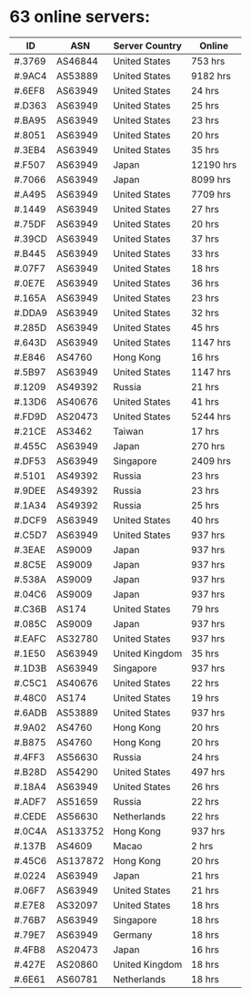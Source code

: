 # 63 online servers:

| ID | ASN | Server Country | Online |
| ------ | ------ | ------ | ------ |
| #.3769 | AS46844 | United States | 753 hrs |
| #.9AC4 | AS53889 | United States | 9182 hrs |
| #.6EF8 | AS63949 | United States | 24 hrs |
| #.D363 | AS63949 | United States | 25 hrs |
| #.BA95 | AS63949 | United States | 23 hrs |
| #.8051 | AS63949 | United States | 20 hrs |
| #.3EB4 | AS63949 | United States | 35 hrs |
| #.F507 | AS63949 | Japan | 12190 hrs |
| #.7066 | AS63949 | Japan | 8099 hrs |
| #.A495 | AS63949 | United States | 7709 hrs |
| #.1449 | AS63949 | United States | 27 hrs |
| #.75DF | AS63949 | United States | 20 hrs |
| #.39CD | AS63949 | United States | 37 hrs |
| #.B445 | AS63949 | United States | 33 hrs |
| #.07F7 | AS63949 | United States | 18 hrs |
| #.0E7E | AS63949 | United States | 36 hrs |
| #.165A | AS63949 | United States | 23 hrs |
| #.DDA9 | AS63949 | United States | 32 hrs |
| #.285D | AS63949 | United States | 45 hrs |
| #.643D | AS63949 | United States | 1147 hrs |
| #.E846 | AS4760 | Hong Kong | 16 hrs |
| #.5B97 | AS63949 | United States | 1147 hrs |
| #.1209 | AS49392 | Russia | 21 hrs |
| #.13D6 | AS40676 | United States | 41 hrs |
| #.FD9D | AS20473 | United States | 5244 hrs |
| #.21CE | AS3462 | Taiwan | 17 hrs |
| #.455C | AS63949 | Japan | 270 hrs |
| #.DF53 | AS63949 | Singapore | 2409 hrs |
| #.5101 | AS49392 | Russia | 23 hrs |
| #.9DEE | AS49392 | Russia | 23 hrs |
| #.1A34 | AS49392 | Russia | 25 hrs |
| #.DCF9 | AS63949 | United States | 40 hrs |
| #.C5D7 | AS63949 | United States | 937 hrs |
| #.3EAE | AS9009 | Japan | 937 hrs |
| #.8C5E | AS9009 | Japan | 937 hrs |
| #.538A | AS9009 | Japan | 937 hrs |
| #.04C6 | AS9009 | Japan | 937 hrs |
| #.C36B | AS174 | United States | 79 hrs |
| #.085C | AS9009 | Japan | 937 hrs |
| #.EAFC | AS32780 | United States | 937 hrs |
| #.1E50 | AS63949 | United Kingdom | 35 hrs |
| #.1D3B | AS63949 | Singapore | 937 hrs |
| #.C5C1 | AS40676 | United States | 22 hrs |
| #.48C0 | AS174 | United States | 19 hrs |
| #.6ADB | AS53889 | United States | 937 hrs |
| #.9A02 | AS4760 | Hong Kong | 20 hrs |
| #.B875 | AS4760 | Hong Kong | 20 hrs |
| #.4FF3 | AS56630 | Russia | 24 hrs |
| #.B28D | AS54290 | United States | 497 hrs |
| #.18A4 | AS63949 | United States | 26 hrs |
| #.ADF7 | AS51659 | Russia | 22 hrs |
| #.CEDE | AS56630 | Netherlands | 22 hrs |
| #.0C4A | AS133752 | Hong Kong | 937 hrs |
| #.137B | AS4609 | Macao | 2 hrs |
| #.45C6 | AS137872 | Hong Kong | 20 hrs |
| #.0224 | AS63949 | Japan | 21 hrs |
| #.06F7 | AS63949 | United States | 21 hrs |
| #.E7E8 | AS32097 | United States | 18 hrs |
| #.76B7 | AS63949 | Singapore | 18 hrs |
| #.79E7 | AS63949 | Germany | 18 hrs |
| #.4FB8 | AS20473 | Japan | 16 hrs |
| #.427E | AS20860 | United Kingdom | 18 hrs |
| #.6E61 | AS60781 | Netherlands | 18 hrs |


